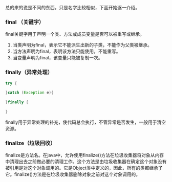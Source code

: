 总的来的说是不同的东西，只是名字比较相似，下面开始逐一介绍。

### final （关键字）

final关键字用于声明一个类、方法或成员变量是否可以被重写或继承。

1. 当类声明为final，表示它不能派生出新的子类，不能作为父类被继承。
2. 当方法声明为final，表明该方法只能使用，不能重写。
3. 当变量声明为final，该变量只能被复制一次。



### finally（异常处理）

```java
try {
    
}catch (Exception e){
    
}finally {
    
}
```

finally用于异常处理的补充，使代码总会执行，不管异常是否发生，一般用于清空资源。

### finalize（垃圾回收）

finalize是方法名。在java中，允许使用finalize()方法在垃圾收集器将对象从内存中清理出去之前做必要的清理工作。这个方法是由垃圾收集器在确定这个对象没有被引用是对这个对象调用的。它是Object类中定义的，因此，所有的类都继承了它。finalize()方法是在垃圾收集器删除对象之前对这个对象调用的。